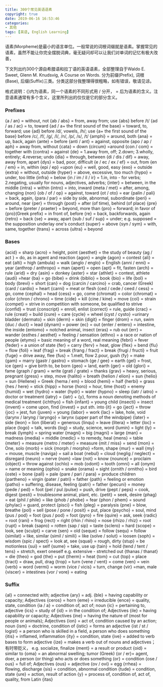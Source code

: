 ```yaml
---
title: 300个常见英语语素
copyright: true
date: 2019-06-16 16:53:46
categories: 
- 其他
tags: [英语, English Learning]
---
```


语素(Morpheme)是最小的语言单位。一般常说的词根词缀就是语素。掌握常见的语素，虽然不能让你完全摆脱词典，毫无疑问却可以让我们对单词的记忆有极大改善，

下文列出约300个源自希腊语和拉丁语的英语语素，全部整理自于Waldo E. Sweet, Glenn M. Knudsvig, A Course on Words. 分为前缀(Prefix), 词根(Base), 后缀(Suffix)三类。分类这部分我整理得很粗略，如有错误，敬请见谅。

格式说明：{}内为语素，同一个语素的不同形式用 / 分开， = 后为语素的含义。注意语素通常有多个含义，这里所列出的仅仅是它的部分含义。

### Prefixes

{a / an} = without, not
{ab / abs} = from, away from;    use {abs} before /t/
{ad / as / ac} = to, toward
{ad / a+ the first sound of the base} = toward, to, forward;  use {ad} before /d/, vowels, /h/; use {a+ the first sound of the base} before /c/, /f/, /g/, /l/, /n/, /p/, /s/, /t/
{amphi} = around, both
{ana} = up, back, again
{ante} = before
{anti / ant} = against, opposite
{apo / ap / aph} = away from, without
{cata} = down
{circum} =around
{con / com} = together with
{contra} = against
{de} = 1.away from, off; 2.down; 3.wholly, entirely; 4.reverse; undo
{dia} = through, between
{di / dis / dif} = away, away from, apart
{dys} = bad, poor, difficult
{e / ec / ex / ef} = out, from
{en / em} = in, within
{epi / ep} =upon
{eu} = well, good, easy
{exo} = outside
{extra} = without, outside
{hyper} = above, excessive, too much
{hypo} = under, too little
{infra} = below
{in / im / il / ir} = 1.in, into  - for verbs; 2.negating, usually for nouns, adjectives, adverbs;
{inter} = between, in the middle
{intra} = within
{intro} = into, inward
{meta / met} = after, among, changing
{non}
{ob / of / op} = against, toward
{ot / oto} = ear
{palin / pali} = back, again,
{para / par} = side by side, abnormal, subordinate
{peri} = around, near
{per} = through
{post} = after (of time), behind (of place) 
{pre} = before
{preter / praeter} = beyond, more than
{pro} = forward;  in favor of
{pro}(Greek prefix) = in front of, before
{re} = back, backforwards, again
{retro} = back
{se} = away, apart
{sub / suf / sup} = under; e.g. supposed = the supposition underlay one's conduct
{super} = above
{syn / sym} = with, same, together
{trans} = across
{ultra} = beyond



### Bases

{acid} = sharp
{acro} = height, point
{aesthet} = the study of beauty
{ag / act } = do, as in agent and reaction
{agon} = angle
{agon} = contest
{ali} = eat
{alti} = high
{ambula} = walk
{anglo / englo} = English
{anni / enni} = year
{anthrop / anthropo} = man
{apert} = open
{apt} = fit, fasten
{arch} = rule
{arid} = dry
{asin} = donkey
{aster} = star
{athlet} = contest, athlete
{audi} =hear
{ba} = go
{bibe} = drink
{biblio} = book
{bio} = life
{bol} = body
{brevi} = short
{can} = dog
{carcin / carcino} = crab, cancer (Greek)
{card / cardio} = heart
{carni} = meat or flesh
{ced / cede / ceed / cess} = go, come
{cephal} = head
{cess} = go, come
{chromat} = color
{chromat} = color
{chron / chrono} = time
{cide} = kill
{cine / kine} = move
{col} = strain
{compet} = strive in competition with someone, be qualified to strive
{confid} = trust
{conscript} = enroll, enlist
{correct} = rule, guide
{crac} = rule
{creat} = build
{cure} = care
{cycle} = wheel
{cyst / cysto} =urinary bladder
{dermato} = skin
{derm} = skin
{digit} = finger
{drom} = run, swim
{duc / duct} = lead
{dynam} = power
{ec} = out
{enter / entero} = intestine, the inside
{entomo} = notched animal, insect
{eras} = rub out
{err} = wander
{esthes / aesthet} = feeling / sensation
{ethno} = a race or nation of people
{etymo} = basic meaning of a word, real meaning
{febri} = fever
{feder} = a union of state
{fer} = carry
{ferv} = heat, glow
{flex} = bend
{flu} = flow
{foli} = leaf
{frag} = break
{frang / fract} = break
{frugi / fructi} = fruit
{fuge} = drive away, flee
{fus} = 1.melt, flow 2.pour, gush
{fy} = make
{gam} = marry
{gastr / gastro} = stomach
{ge / gee} = earth
{gel} = frost, ice
{gen} = give birth to, be born
{geo} = land, earth
{ger} = old
{glori} = fame
{graph / gram} = write
{grati / grate} = thanks
{grav} = heavy, serious, pregnant
{gress} = step, move
{halito} = breath
{helion / elion} = sun
{helio} = sun
{Hellene} = Greek
{hema / em} = blood
{hemi} = half
{herbi} = grass
{hes / here} = stick
{hipp} = horse
{horo} = hour, time
{host} = enemy
{humid} = wet
{hydro} = water
{hydr} = water
{hypno} = sleep
{iatr / iatro} = doctor or treatment
{iatry} = {iatr} + {y}, forms a noun denoting methods of medical treatment
{ichthyo} = fish
{infant} = young child
{insecti} = insect
{invent} = come upon, find
{invest} = put sth. into
{it} = go
{ject} = throw
{joc} = jest, fun
{juven} = young
{labor} = work
{lac} = lake, hole, void
{larynx / laryng / laryngo} = larynx (upper part of the windpipe)
{later} = side
{leon} = lion
{liberal} = generous
{linqu} = leave
{litera} = letter
{loc} = place
{logo} = talk, words
{log} = study, science, word
{lumin} = light
{ly} = break
{lymph} = spring water
{magni} = big
{magni} = large
{man} = madness
{media} = middle
{medic} = to remedy, heal
{mens} = table
{meter} = measure
{metro / meter} = measure
{mit / miss} = send
{mon} = One, solo
{morb} = sick
{morph / morpho} =form, shape
{mur} = wall
{my} = mouse, muscle
{naviga} = sail a boat
{nebul} = cloud
{neglig / neglect} = disregard
{neuro} = nerve
{nom} =law
{not} = know
{nounce} = proclaim
{object} = throw against
{ochlo} = mob
{odont} = tooth
{omni} = all
{onym} = name or meaning
{ophio} = snake
{orama} = sight
{ornith / ornitho} = bird
{oste} = bone
{pall} = pale
{pare / pari / para} = produce children
{partheno} = virgin
{pater / patri} = father
{path} = feeling or emotion
{patho} = suffering, disease, feeling
{patri} = father
{pecuni} = money
{pede / ped} = foot
{pel / pul /pulse} = push, drive
{pept / peps} = cook, digest
{pesti} = troublesome animal, plant, etc.
{petit} = seek, desire
{phag} = eat
{phil / phile} = like
{phob / phobe} = fear
{phon / phem} = sound
{phylac} = guard, protect
{pisci} = fish
{pleg} = paralysis
{pne} = blow, breathe
{pol} = sell
{pose / pone / posit} = put, place
{psycho} = soul, mind
{pus / pod} = foot
{pus / pod} = foot
{pyro} = fire
{quire} = ask, seek
{radic} = root
{rani} = frog
{rect} = right
{rhin / rhino} = nose
{rhizo / rhiz} = root
{rupt} = break
{sapro} = rotten
{sap / sip} = taste
{sclero} = hard
{scope} = look, see
{sculpt} = carve
{sen} = old
{seque} = follow
{sequ} = follow
{similat} = like, similar
{simil / simili} = like
{solve / solut} = loosen
{soph} = wisdom
{spic / spect} = look at, see
{squal} = rough, dirty
{stup} = be motionless
{sui} = self
{sume} = take, use up
{tain} = hold
{tend / tent / tens} = stretch, exert oneself    e.g. extensive - stretched out
{thanas / thanat} = die
{theo} = god
{the} = put
{therm} = heat
{tom} = cut
{top} = place
{tract} = draw, pull, drag
{trop} = turn
{vene / vent} = come
{ven} = vein
{verb} = word
{vermi} = worm
{vice / vicis} = turn, change
{vir} =man, male
{viscer} = intestines
{vor / vore} = eating

### Suffix

{al}  = connected with; adjective
{ary} = adj.
{ble} = having capability or capacity; Adjectives
{ceros} = horn
{eme} = irreducible
{ence} = quality, state, condition
{ia / a} = condition of, act of; noun
{ic} = pertaining to, adjective
{ics} = study of
{id} = in the condition of; Adjectives
{ile} = having capability or capacity; Adjectives
{ine} = having the nature of (most for people or animals); Adjectives
{ion} = act of, condition caused by an action; noun
{ism} = doctrine, condition of
{istic} = forms an adjective
{ist / st / logist} = a person who is skilled in a field, a person who does something
{itis} = inflamed, inflammation
{ity} = condition, state
{ive} = added to verb bases to form adjective
{ize} = makes a verb out of nouns and adjectives； 有时带贬义， e.g. socialize, finalize
{ment} = a result or product
{oid} = similar to
{oma} = an abnormal swelling; tumor (Greek)
{or / er}= agent, doer, a person (or thing) who acts or does something
{or} = condition
{ose / ous} = full of; Adjectives
{ous} = adjective
{ov / ovi} = egg
{rrhea} = flowing, discharge
{sis} = condition, abnormal condition
{tude} = condition, state
{ure} = action, result of action
{y} = process of, condition of, act of, quality, from Latin {itas}